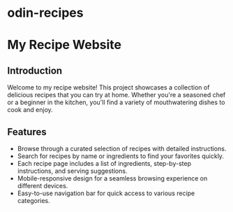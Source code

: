 # odin-recipes
# My Recipe Website

## Introduction

Welcome to my recipe website! This project showcases a collection of delicious recipes that you can try at home. Whether you're a seasoned chef or a beginner in the kitchen, you'll find a variety of mouthwatering dishes to cook and enjoy.

## Features

- Browse through a curated selection of recipes with detailed instructions.
- Search for recipes by name or ingredients to find your favorites quickly.
- Each recipe page includes a list of ingredients, step-by-step instructions, and serving suggestions.
- Mobile-responsive design for a seamless browsing experience on different devices.
- Easy-to-use navigation bar for quick access to various recipe categories.
